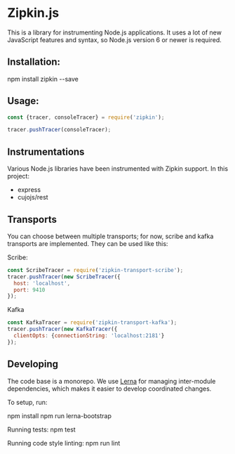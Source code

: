 # Zipkin.js

This is a library for instrumenting Node.js applications. It uses a lot of
new JavaScript features and syntax, so Node.js version 6 or newer is required.


## Installation:

npm install zipkin --save

## Usage:

```javascript
const {tracer, consoleTracer} = require('zipkin');

tracer.pushTracer(consoleTracer);
```

## Instrumentations

Various Node.js libraries have been instrumented with Zipkin support.
In this project:

- express
- cujojs/rest

## Transports

You can choose between multiple transports; for now,
scribe and kafka transports are implemented. They can
be used like this:

Scribe:

```javascript
const ScribeTracer = require('zipkin-transport-scribe');
tracer.pushTracer(new ScribeTracer({
  host: 'localhost',
  port: 9410
});
```

Kafka

```javascript
const KafkaTracer = require('zipkin-transport-kafka');
tracer.pushTracer(new KafkaTracer({
  clientOpts: {connectionString: 'localhost:2181'}
});
```

## Developing

The code base is a monorepo. We use [Lerna](https://github.com/kittens/lerna) for managing inter-module
dependencies, which makes it easier to develop coordinated changes.

To setup, run:

npm install
npm run lerna-bootstrap

Running tests: npm test

Running code style linting: npm run lint

